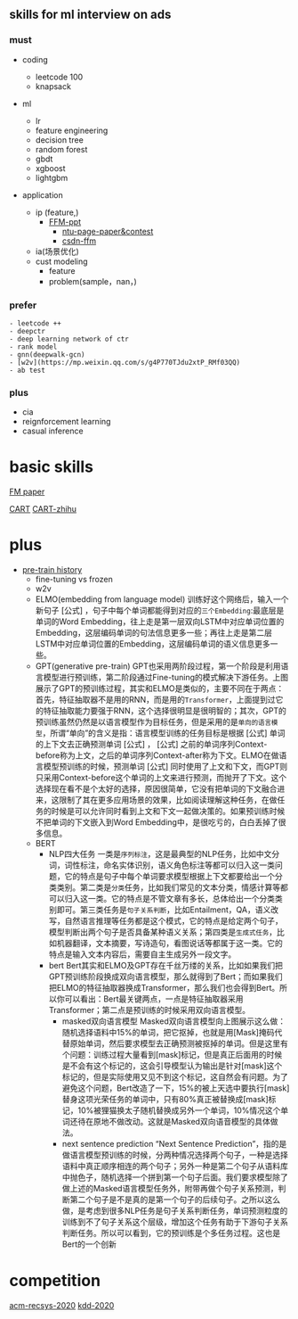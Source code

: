## skills for ml interview on ads

### must
- coding 
    - leetcode 100 
    - knapsack

- ml
    - lr
    - feature engineering 
    - decision tree
    - random forest
    - gbdt
    - xgboost
    - lightgbm

- application
    - ip (feature,)
        - [FFM-ppt](https://www.csie.ntu.edu.tw/~r01922136/slides/ffm.pdf)
            - [ntu-page-paper&contest](https://www.csie.ntu.edu.tw/~cjlin/libffm/)
            - [csdn-ffm](https://blog.csdn.net/hestendelin/article/details/101546630)
    - ia(场景优化)
    - cust modeling
        - feature
        - problem(sample，nan，)


### prefer
    - leetcode ++
    - deepctr 
    - deep learning network of ctr 
    - rank model 
    - gnn(deepwalk-gcn)
    - [w2v](https://mp.weixin.qq.com/s/g4P770TJdu2xtP_RMf03QQ)
    - ab test



### plus
- cia
- reignforcement learning
- casual inference 


# basic skills

[FM paper](https://www.csie.ntu.edu.tw/~b97053/paper/Rendle2010FM.pdf)

[CART](https://www.cnblogs.com/keye/p/10564914.html)
[CART-zhihu](https://zhuanlan.zhihu.com/p/36108972)






# plus
- [pre-train history](https://zhuanlan.zhihu.com/p/49271699?utm_source=wechat_session&utm_medium=social&utm_oi=672367944395264000)
    - fine-tuning vs frozen
    - w2v
    - ELMO(embedding from language model)
    训练好这个网络后，输入一个新句子 [公式] ，句子中每个单词都能得到对应的`三个Embedding`:最底层是单词的Word Embedding，往上走是第一层双向LSTM中对应单词位置的Embedding，这层编码单词的句法信息更多一些；再往上走是第二层LSTM中对应单词位置的Embedding，这层编码单词的语义信息更多一些。
    - GPT(generative pre-train)
    GPT也采用两阶段过程，第一个阶段是利用语言模型进行预训练，第二阶段通过Fine-tuning的模式解决下游任务。上图展示了GPT的预训练过程，其实和ELMO是类似的，主要不同在于两点：首先，特征抽取器不是用的RNN，而是用的`Transformer`，上面提到过它的特征抽取能力要强于RNN，这个选择很明显是很明智的；其次，GPT的预训练虽然仍然是以语言模型作为目标任务，但是采用的是`单向的语言模型`，所谓“单向”的含义是指：语言模型训练的任务目标是根据 [公式] 单词的上下文去正确预测单词 [公式] ， [公式] 之前的单词序列Context-before称为上文，之后的单词序列Context-after称为下文。ELMO在做语言模型预训练的时候，预测单词 [公式] 同时使用了上文和下文，而GPT则只采用Context-before这个单词的上文来进行预测，而抛开了下文。这个选择现在看不是个太好的选择，原因很简单，它没有把单词的下文融合进来，这限制了其在更多应用场景的效果，比如阅读理解这种任务，在做任务的时候是可以允许同时看到上文和下文一起做决策的。如果预训练时候不把单词的下文嵌入到Word Embedding中，是很吃亏的，白白丢掉了很多信息。
    - BERT
        - NLP四大任务
        一类是`序列标注`，这是最典型的NLP任务，比如中文分词，词性标注，命名实体识别，语义角色标注等都可以归入这一类问题，它的特点是句子中每个单词要求模型根据上下文都要给出一个分类类别。第二类是`分类`任务，比如我们常见的文本分类，情感计算等都可以归入这一类。它的特点是不管文章有多长，总体给出一个分类类别即可。第三类任务是`句子关系判断`，比如Entailment，QA，语义改写，自然语言推理等任务都是这个模式，它的特点是给定两个句子，模型判断出两个句子是否具备某种语义关系；第四类是`生成式任务`，比如机器翻译，文本摘要，写诗造句，看图说话等都属于这一类。它的特点是输入文本内容后，需要自主生成另外一段文字。
        - bert
        Bert其实和ELMO及GPT存在千丝万缕的关系，比如如果我们把GPT预训练阶段换成双向语言模型，那么就得到了Bert；而如果我们把ELMO的特征抽取器换成Transformer，那么我们也会得到Bert。所以你可以看出：Bert最关键两点，一点是特征抽取器采用Transformer；第二点是预训练的时候采用双向语言模型。
            - masked双向语言模型
            Masked双向语言模型向上图展示这么做：随机选择语料中15%的单词，把它抠掉，也就是用[Mask]掩码代替原始单词，然后要求模型去正确预测被抠掉的单词。但是这里有个问题：训练过程大量看到[mask]标记，但是真正后面用的时候是不会有这个标记的，这会引导模型认为输出是针对[mask]这个标记的，但是实际使用又见不到这个标记，这自然会有问题。为了避免这个问题，Bert改造了一下，15%的被上天选中要执行[mask]替身这项光荣任务的单词中，只有80%真正被替换成[mask]标记，10%被狸猫换太子随机替换成另外一个单词，10%情况这个单词还待在原地不做改动。这就是Masked双向语音模型的具体做法。
            - next sentence prediction
            “Next Sentence Prediction”，指的是做语言模型预训练的时候，分两种情况选择两个句子，一种是选择语料中真正顺序相连的两个句子；另外一种是第二个句子从语料库中抛色子，随机选择一个拼到第一个句子后面。我们要求模型除了做上述的Masked语言模型任务外，附带再做个句子关系预测，判断第二个句子是不是真的是第一个句子的后续句子。之所以这么做，是考虑到很多NLP任务是句子关系判断任务，单词预测粒度的训练到不了句子关系这个层级，增加这个任务有助于下游句子关系判断任务。所以可以看到，它的预训练是个多任务过程。这也是Bert的一个创新









# competition
[acm-recsys-2020](http://www.recsyschallenge.com/2020/#participation)
[kdd-2020]()


